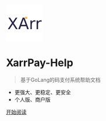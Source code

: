 ![logo](_media/logo.png)

# XarrPay-Help

> 基于GoLang的码支付系统帮助文档

- 更强大、更稳定、更安全
- 个人版、商户版

[开始阅读](#xarrpay)
<!-- [XarrPay](#xarrpay) -->